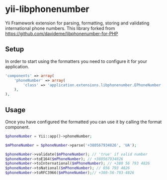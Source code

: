 yii-libphonenumber
=============
Yii Framework extension for parsing, formatting, storing and validating international phone numbers.
This library forked from https://github.com/davideme/libphonenumber-for-PHP

## Setup

In order to start using the formatters you need to configure it for your application.

```php
'components' => array(
    'phoneNumber' => array(
        'class' => 'application.extensions.libphonenumber.EPhoneNumber'
    ),
),
```

## Usage

Once you have configured the formatted you can use it by calling the format component.

```php
$phoneNumber = Yii::app()->phoneNumber;

$mPhoneNumber = $phoneNumber->parse('+380567934826', 'UA');

$phoneNumber->validate($mPhoneNumber); // 'true' if valid number
$phoneNumber->toE164($mPhoneNumber); // +380567934826
$phoneNumber->toInternational($mPhoneNumber); // +380 56 793 4826
$phoneNumber->toNational($mPhoneNumber); // 056 793 4826
$phoneNumber->toRFC3966($mPhoneNumber);// +380-56-793-4826
```
